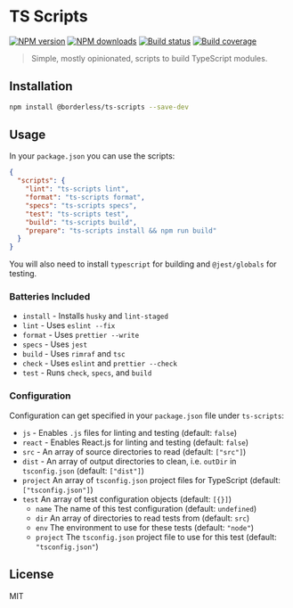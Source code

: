 # TS Scripts

[![NPM version][npm-image]][npm-url]
[![NPM downloads][downloads-image]][downloads-url]
[![Build status][build-image]][build-url]
[![Build coverage][coverage-image]][coverage-url]

> Simple, mostly opinionated, scripts to build TypeScript modules.

## Installation

```sh
npm install @borderless/ts-scripts --save-dev
```

## Usage

In your `package.json` you can use the scripts:

```json
{
  "scripts": {
    "lint": "ts-scripts lint",
    "format": "ts-scripts format",
    "specs": "ts-scripts specs",
    "test": "ts-scripts test",
    "build": "ts-scripts build",
    "prepare": "ts-scripts install && npm run build"
  }
}
```

You will also need to install `typescript` for building and `@jest/globals` for testing.

### Batteries Included

- `install` - Installs `husky` and `lint-staged`
- `lint` - Uses `eslint --fix`
- `format` - Uses `prettier --write`
- `specs` - Uses `jest`
- `build` - Uses `rimraf` and `tsc`
- `check` - Uses `eslint` and `prettier --check`
- `test` - Runs `check`, `specs`, and `build`

### Configuration

Configuration can get specified in your `package.json` file under `ts-scripts`:

- `js` - Enables `.js` files for linting and testing (default: `false`)
- `react` - Enables React.js for linting and testing (default: `false`)
- `src` - An array of source directories to read (default: `["src"]`)
- `dist` - An array of output directories to clean, i.e. `outDir` in `tsconfig.json` (default: `["dist"]`)
- `project` An array of `tsconfig.json` project files for TypeScript (default: `["tsconfig.json"]`)
- `test` An array of test configuration objects (default: `[{}]`)
  - `name` The name of this test configuration (default: `undefined`)
  - `dir` An array of directories to read tests from (default: `src`)
  - `env` The environment to use for these tests (default: `"node"`)
  - `project` The `tsconfig.json` project file to use for this test (default: `"tsconfig.json"`)

## License

MIT

[npm-image]: https://img.shields.io/npm/v/@borderless/ts-scripts
[npm-url]: https://npmjs.org/package/@borderless/ts-scripts
[downloads-image]: https://img.shields.io/npm/dm/@borderless/ts-scripts
[downloads-url]: https://npmjs.org/package/@borderless/ts-scripts
[build-image]: https://img.shields.io/github/workflow/status/borderless/ts-scripts/CI/main
[build-url]: https://github.com/borderless/ts-scripts/actions/workflows/ci.yml?query=branch%3Amain
[coverage-image]: https://img.shields.io/codecov/c/gh/borderless/ts-scripts
[coverage-url]: https://codecov.io/gh/borderless/ts-scripts
